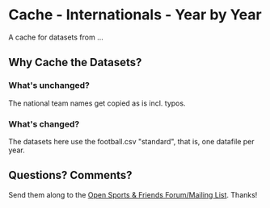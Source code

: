 # Cache - Internationals - Year by Year

A cache for datasets from ...




## Why Cache the Datasets?

### What's unchanged?

The national team names get copied as is incl. typos.


### What's changed?

The datasets here use the football.csv "standard", that is, one datafile per year.




## Questions? Comments?

Send them along to the
[Open Sports & Friends Forum/Mailing List](http://groups.google.com/group/opensport).
Thanks!

